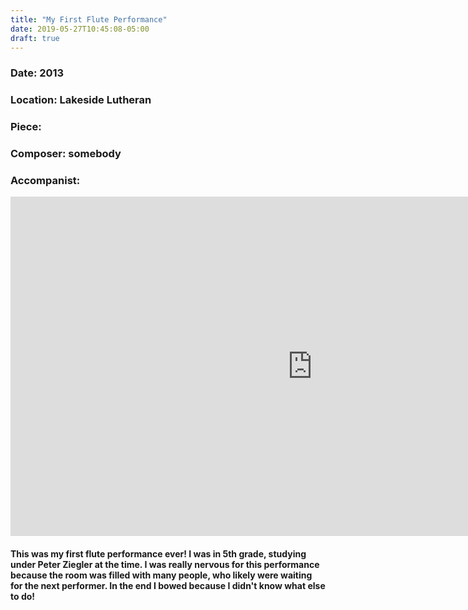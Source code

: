 ```yaml
---
title: "My First Flute Performance"
date: 2019-05-27T10:45:08-05:00
draft: true
---
```



### Date: 2013
### Location: Lakeside Lutheran
### Piece: 
### Composer: somebody
### Accompanist: 
 
<iframe width="966" height="543" src="https://www.youtube.com/embed/sn4h2g542uA" frameborder="0" allow="accelerometer; autoplay; encrypted-media; gyroscope; picture-in-picture" allowfullscreen></iframe>

#### This was my first flute performance ever! I was in 5th grade, studying under Peter Ziegler at the time. I was really nervous for this performance because the room was filled with many people, who likely were waiting for the next performer. In the end I bowed because I didn't know what else to do!
